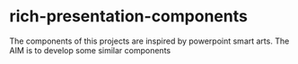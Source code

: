 # rich-presentation-components
The components of this projects are inspired by powerpoint smart arts. The AIM is to develop some similar components
